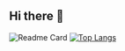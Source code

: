 ## Hi there 👋
![Readme Card](https://github-readme-stats-fzvp.vercel.app/api?username=Mahos-H&show_icons=true&theme=transparent)
[![Top Langs](https://github-readme-stats.vercel.app/api/top-langs/?username=Mahos-H&layout=donut-vertical&show_icons=true&theme=transparent)](https://github.com/anuraghazra/github-readme-stats)

<!--
**Mahos-H/Mahos-H** is a ✨ _special_ ✨ repository because its `README.md` (this file) appears on your GitHub profile.

Here are some ideas to get you started:

- 🔭 I’m currently working on ...
- 🌱 I’m currently learning ...
- 👯 I’m looking to collaborate on ...
- 🤔 I’m looking for help with ...
- 💬 Ask me about ...
- 📫 How to reach me: ...
- 😄 Pronouns: ...
- ⚡ Fun fact: ...
-->
